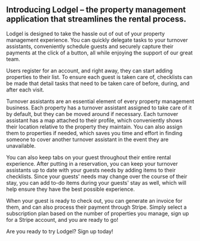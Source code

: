 ## Introducing Lodgel – the property management application that streamlines the rental process.
Lodgel is designed to take the hassle out of out of your property management experience.
You can quickly delegate tasks to your turnover assistants, conveniently schedule guests and securely capture 
their payments at the click of a button, all while enjoying the support of our great team.

Users register for an account, and right away, they can start adding properties to their list.
To ensure each guest is taken care of, checklists can be made that detail tasks that need to be taken care of
before, during, and after each visit. 

Turnover assistants are an essential element of every property management business. Each property has 
a turnover assistant assigned to take care of it by default, but they can be moved around if necessary. 
Each turnover assistant has a map attached to their profile, which conveniently shows their location relative to 
the property they maintain. You can also assign them to properties if needed, which saves you time 
and effort in finding someone to cover another turnover assistant in the event they are unavailable.

You can also keep tabs on your guest throughout their entire rental experience. After putting in a reservation,
you can keep your turnover assistants up to date with your guests needs by adding items to their checklists. Since your 
guests' needs may change over the course of their stay, you can add to-do items during your guests' stay as well,
which will help ensure they have the best possible experience. 

When your guest is ready to check out, you can generate an invoice for them, and can also process their payment through
Stripe. Simply select a subscription plan based on the number of properties you manage, sign up for a Stripe account, and 
you are ready to go!

Are you ready to try Lodgel? Sign up today!
